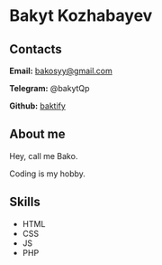 # Bakyt Kozhabayev

## Contacts

**Email:** bakosyy@gmail.com

**Telegram:** @bakytQp

**Github:** [baktify](https://github.com/baktify/)

## About me

Hey, call me Bako. 

Coding is my hobby.

## Skills

- HTML
- CSS
- JS
- PHP
